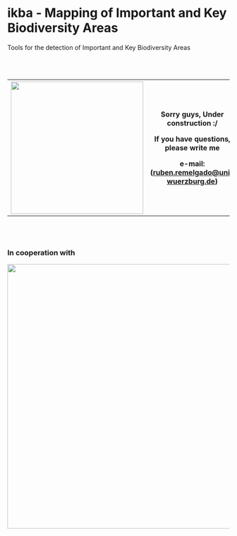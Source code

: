 # ikba - Mapping of Important and Key Biodiversity Areas

<p>
Tools for the detection of Important and Key Biodiversity Areas
</p>

<br>
<br>

<table align="center">
<tr>
<th width="300"><img src="https://octodex.github.com/images/constructocat2.jpg" height="300"></th>
  <th width="500"><p>Sorry guys, Under construction :/</p><p>If you have questions, please write me</p><p>e-mail: (<a href="mailto:ruben.remelgado@uni-wuerzburg.de">ruben.remelgado@uni-wuerzburg.de</a>)</p></th>
</tr>
</table>

<br>
<br>

### In cooperation with
<p align="center">
<img src="https://www.birdlife.org/sites/default/files/logo_0.png" width="600">
</p>
